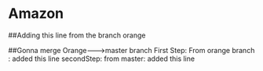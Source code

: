 # Amazon

##Adding this line from the branch orange

##Gonna merge Orange--->master branch
  First Step: From orange branch : added this line
  secondStep: from master: added this line

